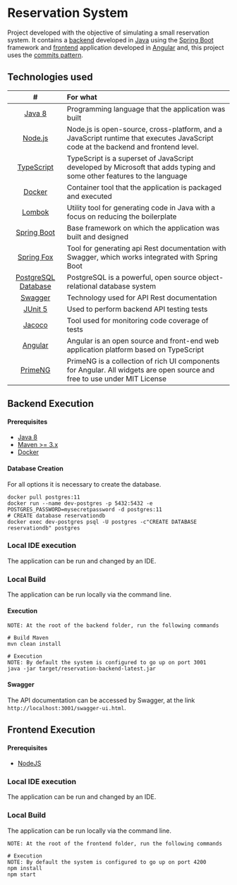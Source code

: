 # Reservation System

Project developed with the objective of simulating a small reservation system.
It contains a [backend](https://github.com/olimarsantos/reservation-system/tree/main/backend) developed in [Java](https://java.com) using the [Spring Boot](https://spring.io/projects/spring-boot) framework and [frontend](https://github.com/olimarsantos/reservation-system/tree/main/frontend) application developed in [Angular](https://angular.io/) and, this project uses the [commits pattern](https://www.conventionalcommits.org/en/v1.0.0/).

## Technologies used

| # | For what |
|:-:|:-|
| [Java 8](https://www.java.com/pt_BR/download/faq/java8.xml) | Programming language that the application was built |
| [Node.js](https://www.java.com/pt_BR/download/faq/java8.xml) | Node.js is open-source, cross-platform, and a JavaScript runtime that executes JavaScript code at the backend and frontend level. |
| [TypeScript](https://www.typescriptlang.org/) | TypeScript is a superset of JavaScript developed by Microsoft that adds typing and some other features to the language |
| [Docker](https://www.docker.com) | Container tool that the application is packaged and executed |
| [Lombok](https://projectlombok.org) | Utility tool for generating code in Java with a focus on reducing the boilerplate |
| [Spring Boot](https://spring.io/projects/spring-boot) | Base framework on which the application was built and designed |
| [Spring Fox](http://springfox.github.io/springfox/) | Tool for generating api Rest documentation with Swagger, which works integrated with Spring Boot |
| [PostgreSQL Database ](https://www.postgresql.org/) | PostgreSQL is a powerful, open source object-relational database system |
| [Swagger](https://swagger.io) | Technology used for API Rest documentation  |
| [JUnit 5](https://junit.org/junit5/) | Used to perform backend API testing tests |
| [Jacoco](https://www.eclemma.org/jacoco/) | Tool used for monitoring code coverage of tests |
| [Angular](https://angular.io/) | Angular is an open source and front-end web application platform based on TypeScript |
| [PrimeNG](https://www.primefaces.org/primeng/) |PrimeNG is a collection of rich UI components for Angular. All widgets are open source and free to use under MIT License

## Backend Execution

#### Prerequisites
- [Java 8](https://www.java.com/pt_BR/download/faq/java8.xml) 
- [Maven >= 3.x](https://maven.apache.org/ref/3.6.3/)
- [Docker](https://www.docker.com/)

#### Database Creation
For all options it is necessary to create the database.
```shell
docker pull postgres:11
docker run --name dev-postgres -p 5432:5432 -e POSTGRES_PASSWORD=mysecretpassword -d postgres:11
# CREATE database reservationdb
docker exec dev-postgres psql -U postgres -c"CREATE DATABASE reservationdb" postgres
```
### Local IDE execution

The application can be run and changed by an IDE.

### Local Build

The application can be run locally via the command line.


#### Execution

```shell
NOTE: At the root of the backend folder, run the following commands

# Build Maven
mvn clean install

# Execution 
NOTE: By default the system is configured to go up on port 3001
java -jar target/reservation-backend-latest.jar
```

#### Swagger

The API documentation can be accessed by Swagger, at the link `http://localhost:3001/swagger-ui.html`.

## Frontend Execution

#### Prerequisites
- [NodeJS](https://nodejs.org/en/) 

### Local IDE execution

The application can be run and changed by an IDE.

### Local Build

The application can be run locally via the command line.

```shell
NOTE: At the root of the frontend folder, run the following commands

# Execution 
NOTE: By default the system is configured to go up on port 4200
npm install
npm start
```
